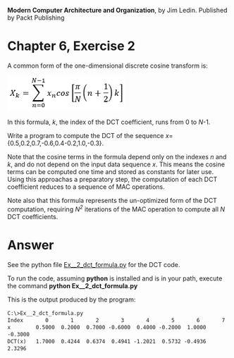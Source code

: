 __Modern Computer Architecture and Organization__, by Jim Ledin. Published by Packt Publishing
# Chapter 6, Exercise 2
A common form of the one-dimensional discrete cosine transform is:

![DCT formula](src/Ex__2_dct_formula.png)

In this formula, <i>k</i>, the index of the DCT coefficient, runs from 0 to <i>N</i>-1.

Write a program to compute the DCT of the sequence <i>x</i>={0.5,0.2,0.7,-0.6,0.4-0.2,1.0,-0.3}.

Note that the cosine terms in the formula depend only on the indexes <i>n</i> and <i>k</i>, and do not depend on the input data sequence <i>x</i>. This means the cosine terms can be computed one time and stored as constants for later use. Using this approachas a preparatory step, the computation of each DCT coefficient reduces to a sequence of MAC operations.

Note also that this formula represents the un-optimized form of the DCT computation, requiring <i>N<sup>2</sup></i> iterations of the MAC operation to compute all <i>N</i> DCT coefficients.

# Answer
See the python file [Ex__2_dct_formula.py](src/Ex__2_dct_formula.py) for the DCT code.

To run the code, assuming **python** is installed and is in your path, execute the command **python Ex__2_dct_formula.py**

This is the output produced by the program:
```
C:\>Ex__2_dct_formula.py
Index       0       1       2       3       4       5       6       7
x        0.5000  0.2000  0.7000 -0.6000  0.4000 -0.2000  1.0000 -0.3000
DCT(x)   1.7000  0.4244  0.6374  0.4941 -1.2021  0.5732 -0.4936  2.3296
```